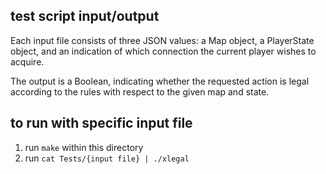 
## test script input/output

Each input file consists of three JSON values: a Map object, a PlayerState object, and an indication of which connection the current player wishes to acquire.

The output is a Boolean, indicating whether the requested action is legal according to the rules with respect to the given map and state.

## to run with specific input file

1. run `make` within this directory
2. run `cat Tests/{input file} | ./xlegal`